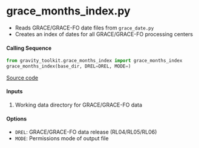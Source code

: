 grace_months_index.py
=====================

- Reads GRACE/GRACE-FO date files from `grace_date.py`
- Creates an index of dates for all GRACE/GRACE-FO processing centers

#### Calling Sequence
```python
from gravity_toolkit.grace_months_index import grace_months_index
grace_months_index(base_dir, DREL=DREL, MODE=)
```
[Source code](https://github.com/tsutterley/read-GRACE-harmonics/blob/main/gravity_toolkit/grace_months_index.py)

#### Inputs
1. Working data directory for GRACE/GRACE-FO data

#### Options
- `DREL`: GRACE/GRACE-FO data release (RL04/RL05/RL06)
- `MODE`: Permissions mode of output file

